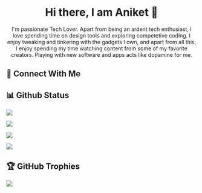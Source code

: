 # <h1 align="center"/> Hi there, I am Aniket  👋

<!-- <img width="20%" src="https://i.imgur.com/u2WLlB8.gif" /> -->

<p align="center"/> I'm passionate Tech Lover. Apart from being an ardent tech enthusiast, I love spending time on design tools and exploring competetive coding. I enjoy tweaking and tinkering with the gadgets I own, and apart from all this, I enjoy spending my time watching content from some of my favorite creators. Playing with new software and apps acts like dopamine for me.

## 👥 Connect With Me
<p align="center">

<!--
**Aniket1560/Aniket1560** is a ✨ _special_ ✨ repository because its `README.md` (this file) appears on your GitHub profile.

Here are some ideas to get you started:

- 🔭 I’m currently working on ...
- 🌱 I’m currently learning ...
- 👯 I’m looking to collaborate on ...
- 🤔 I’m looking for help with ...
- 💬 Ask me about ...
- 📫 How to reach me: ...
- 😄 Pronouns: ...
- ⚡ Fun fact: ...
-->
## 📊 Github Status

<p><img src="https://metrics.lecoq.io/aniket1560"><p>

<p><img src="https://activity-graph.herokuapp.com/graph?username=aniket1560"><p>

<p><img src="https://github-readme-stats.vercel.app/api?username=aniket1560&show_icons=true&theme=chartreuse-dark&include_all_commits=true&hide=issues"><p>

<p><img src="https://github-readme-streak-stats.herokuapp.com/?user=aniket1560"><p>

## 🏆 GitHub Trophies

<p><img src="https://github-profile-trophy.vercel.app/?username=aniket1560">
</p>
